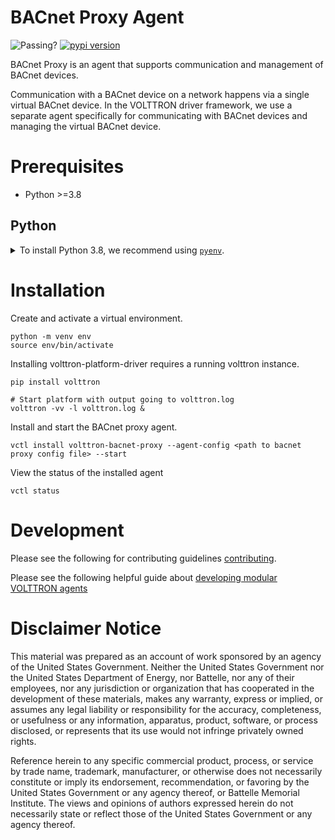 # BACnet Proxy Agent

![Passing?](https://github.com/eclipse-volttron/volttron-bacnet-proxy/actions/workflows/run-tests.yml/badge.svg)
[![pypi version](https://img.shields.io/pypi/v/volttron-bacnet-proxy.svg)](https://pypi.org/project/volttron-bacnet-proxy/)

BACnet Proxy is an agent that supports communication and management of BACnet devices.

Communication with a BACnet device on a network happens via a single virtual BACnet device. In the VOLTTRON driver framework,
we use a separate agent specifically for communicating with BACnet devices and managing the virtual BACnet device.

# Prerequisites

* Python >=3.8

## Python

<details>
<summary>To install Python 3.8, we recommend using <a href="https://github.com/pyenv/pyenv"><code>pyenv</code></a>.</summary>

```bash
# install pyenv
git clone https://github.com/pyenv/pyenv ~/.pyenv

# setup pyenv (you should also put these three lines in .bashrc or similar)
export PATH="${HOME}/.pyenv/bin:${PATH}"
export PYENV_ROOT="${HOME}/.pyenv"
eval "$(pyenv init -)"

# install Python 3.8
pyenv install 3.8.10

# make it available globally
pyenv global system 3.8.10
```
</details>

# Installation

Create and activate a virtual environment.

```shell
python -m venv env
source env/bin/activate
```

Installing volttron-platform-driver requires a running volttron instance.

```shell
pip install volttron

# Start platform with output going to volttron.log
volttron -vv -l volttron.log &
```

Install and start the BACnet proxy agent.

```shell
vctl install volttron-bacnet-proxy --agent-config <path to bacnet proxy config file> --start
```

View the status of the installed agent

```shell
vctl status
```

# Development

Please see the following for contributing guidelines [contributing](https://github.com/eclipse-volttron/volttron-core/blob/develop/CONTRIBUTING.md).

Please see the following helpful guide about [developing modular VOLTTRON agents](https://github.com/eclipse-volttron/volttron-core/blob/develop/DEVELOPING_ON_MODULAR.md)


# Disclaimer Notice

This material was prepared as an account of work sponsored by an agency of the
United States Government.  Neither the United States Government nor the United
States Department of Energy, nor Battelle, nor any of their employees, nor any
jurisdiction or organization that has cooperated in the development of these
materials, makes any warranty, express or implied, or assumes any legal
liability or responsibility for the accuracy, completeness, or usefulness or any
information, apparatus, product, software, or process disclosed, or represents
that its use would not infringe privately owned rights.

Reference herein to any specific commercial product, process, or service by
trade name, trademark, manufacturer, or otherwise does not necessarily
constitute or imply its endorsement, recommendation, or favoring by the United
States Government or any agency thereof, or Battelle Memorial Institute. The
views and opinions of authors expressed herein do not necessarily state or
reflect those of the United States Government or any agency thereof.
